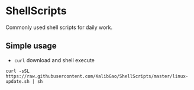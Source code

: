 # ShellScripts
Commonly used shell scripts for daily work.

## Simple usage

- `curl` download and shell execute
```
curl -sSL https://raw.githubusercontent.com/KalibGao/ShellScripts/master/linux-update.sh | sh 
```
